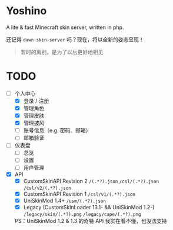 # Yoshino
A lite &amp; fast Minecraft skin server, written in php.

还记得 `dawn-skin-server` 吗？现在，将以全新的姿态呈现！

> 暂时的离别，是为了以后更好地相见

# TODO

- [ ] 个人中心
  - [x] 登录 / 注册
  - [x] 管理角色
  - [x] 管理皮肤
  - [x] 管理披风
  - [ ] 账号信息（e.g. 密码、邮箱）
  - [ ] 邮箱验证
- [ ] 仪表盘
  - [ ] 总览
  - [ ] 设置
  - [ ] 用户管理
- [x] API
  - [x] CustomSkinAPI Revision 2 `/(.*?).json` `/csl/(.*?).json` `/csl/v2/(.*?).json`
  - [x] CustomSkinAPI Revision 1 `/csl/v1/(.*?).json`
  - [x] UniSkinMod 1.4+ `/usm/(.*?).json`
  - [x] Legacy (CustomSkinLoader 13.1- && UniSkinMod 1.2-) `/legacy/skin/(.*?).png` `/legacy/cape/(.*?).png`

  PS：UniSkinMod 1.2 & 1.3 的奇特 API 我实在看不懂，也没法支持